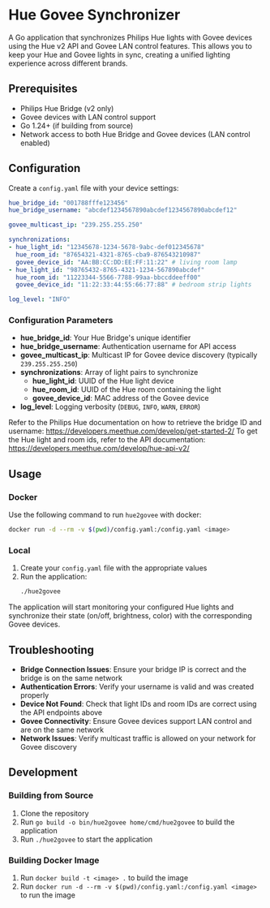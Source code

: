 # Hue Govee Synchronizer

A Go application that synchronizes Philips Hue lights with Govee devices using the Hue v2 API and Govee LAN control features. This allows you to keep your Hue and Govee lights in sync, creating a unified lighting experience across different brands. 

## Prerequisites

- Philips Hue Bridge (v2 only)
- Govee devices with LAN control support
- Go 1.24+ (if building from source)
- Network access to both Hue Bridge and Govee devices (LAN control enabled)

## Configuration

Create a `config.yaml` file with your device settings:
```yaml
hue_bridge_id: "001788fffe123456"
hue_bridge_username: "abcdef1234567890abcdef1234567890abcdef12"

govee_multicast_ip: "239.255.255.250"

synchronizations:
- hue_light_id: "12345678-1234-5678-9abc-def012345678"
  hue_room_id: "87654321-4321-8765-cba9-876543210987"
  govee_device_id: "AA:BB:CC:DD:EE:FF:11:22" # living room lamp
- hue_light_id: "98765432-8765-4321-1234-567890abcdef"
  hue_room_id: "11223344-5566-7788-99aa-bbccddeeff00"
  govee_device_id: "11:22:33:44:55:66:77:88" # bedroom strip lights

log_level: "INFO"
```
### Configuration Parameters

- **hue_bridge_id**: Your Hue Bridge's unique identifier
- **hue_bridge_username**: Authentication username for API access
- **govee_multicast_ip**: Multicast IP for Govee device discovery (typically `239.255.255.250`)
- **synchronizations**: Array of light pairs to synchronize
  - **hue_light_id**: UUID of the Hue light device
  - **hue_room_id**: UUID of the Hue room containing the light
  - **govee_device_id**: MAC address of the Govee device
- **log_level**: Logging verbosity (`DEBUG`, `INFO`, `WARN`, `ERROR`)

Refer to the Philips Hue documentation on how to retrieve the bridge ID and username: https://developers.meethue.com/develop/get-started-2/
To get the Hue light and room ids, refer to the API documentation: https://developers.meethue.com/develop/hue-api-v2/

## Usage

### Docker
Use the following command to run `hue2govee` with docker:
```bash
docker run -d --rm -v $(pwd)/config.yaml:/config.yaml <image>
```

### Local

1. Create your `config.yaml` file with the appropriate values
2. Run the application:
   ```bash
   ./hue2govee
   ```

The application will start monitoring your configured Hue lights and synchronize their state (on/off, brightness, color) with the corresponding Govee devices.

## Troubleshooting

- **Bridge Connection Issues**: Ensure your bridge IP is correct and the bridge is on the same network
- **Authentication Errors**: Verify your username is valid and was created properly
- **Device Not Found**: Check that light IDs and room IDs are correct using the API endpoints above
- **Govee Connectivity**: Ensure Govee devices support LAN control and are on the same network
- **Network Issues**: Verify multicast traffic is allowed on your network for Govee discovery

## Development

### Building from Source

1. Clone the repository
2. Run `go build -o bin/hue2govee home/cmd/hue2govee` to build the application
3. Run `./hue2govee` to start the application

### Building Docker Image

1. Run `docker build -t <image> .` to build the image
2. Run `docker run -d --rm -v $(pwd)/config.yaml:/config.yaml <image>` to run the image
